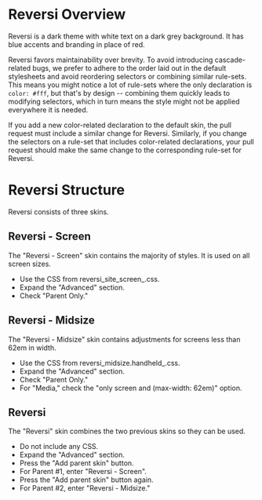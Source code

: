 # Reversi Overview

Reversi is a dark theme with white text on a dark grey background. It has blue
accents and branding in place of red.

Reversi favors maintainability over brevity. To avoid introducing
cascade-related bugs, we prefer to adhere to the order laid out in the default
stylesheets and avoid reordering selectors or combining similar rule-sets. This
means you might notice a lot of rule-sets where the only declaration is
`color: #fff`, but that's by design -- combining them quickly leads to modifying
selectors, which in turn means the style might not be applied everywhere it is
needed.

If you add a new color-related declaration to the default skin, the pull request
must include a similar change for Reversi. Similarly, if you change the
selectors on a rule-set that includes color-related declarations, your pull
request should make the same change to the corresponding rule-set for Reversi. 

# Reversi Structure

Reversi consists of three skins.

## Reversi - Screen

The "Reversi - Screen" skin contains the majority of styles. It is used on all
screen sizes.

* Use the CSS from reversi_site_screen_.css.
* Expand the "Advanced" section.
* Check "Parent Only."

## Reversi - Midsize

The "Reversi - Midsize" skin contains adjustments for screens less than
62em in width.

* Use the CSS from reversi_midsize.handheld_.css.
* Expand the "Advanced" section.
* Check "Parent Only."
* For "Media," check the "only screen and (max-width: 62em)" option.

## Reversi

The "Reversi" skin combines the two previous skins so they can be used.

* Do not include any CSS.
* Expand the "Advanced" section.
* Press the "Add parent skin" button.
* For Parent #1, enter "Reversi - Screen".
* Press the "Add parent skin" button again.
* For Parent #2, enter "Reversi - Midsize."
